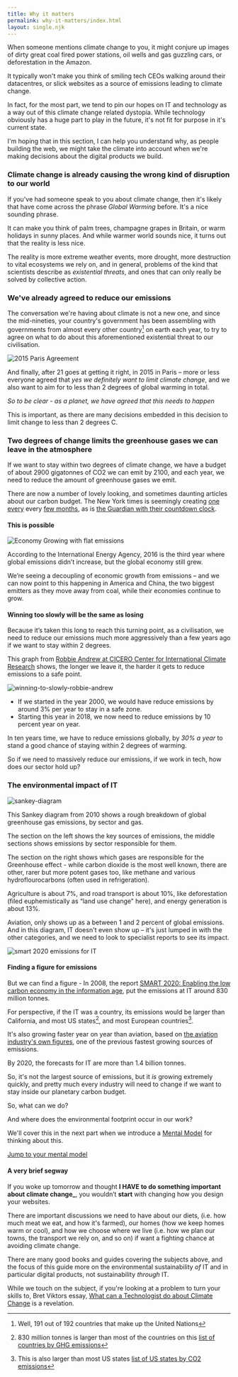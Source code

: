 ```yaml
---
title: Why it matters
permalink: why-it-matters/index.html
layout: single.njk
---
```


When someone mentions climate change to you, it might conjure up images of dirty great coal fired power stations, oil wells and gas guzzling cars, or deforestation in the Amazon.

It typically won't make you think of smiling tech CEOs walking around their datacentres, or slick websites as a source of emissions leading to climate change.

In fact, for the most part, we tend to pin our hopes on IT and technology as a way out of this climate change related dystopia. While technology obviously has a huge part to play in the future, it's not fit for purpose in it's current state.

I'm hoping that in this section, I can help you understand why, as people building the web, we might take the climate into account when we're making decisions about the digital products we build.

### Climate change is already causing the wrong kind of disruption to our world

If you've had someone speak to you about climate change, then it's likely that have come across the phrase _Global Warming_ before. It's a nice sounding phrase.

It can make you think of palm trees, champagne grapes in Britain, or warm holidays in sunny places. And while warmer world sounds nice, it turns out that the reality is less nice.

The reality is more extreme weather events, more drought, more destruction to vital ecosystems we rely on, and in general, problems of the kind that scientists describe as _existential threats_, and ones that can only really be solved by collective action.

### We've already agreed to reduce our emissions

The conversation we're having about climate is not a new one, and since the mid-nineties, your country's government has been assembling with governments from almost every other country[^almost-all-countries] on earth each year, to try to agree on what to do about this aforementioned existential threat to our civilisation.

[^almost-all-countries]: Well, 191 out of 192 countries that make up the United Nations

![2015 Paris Agreement](/figures/why-it-matters/04-21-unfccc-paris.jpg)

And finally, after 21 goes at getting it right, in 2015 in Paris – more or less everyone agreed that _yes we definitely want to limit climate change_, and we also want to aim for to less than 2 degrees of global warming in total.

_So to be clear - as a planet, we have agreed that this needs to happen_

This is important, as there are many decisions embedded in this decision to limit change to less than 2 degrees C.

### Two degrees of change limits the greenhouse gases we can leave in the atmosphere

If we want to stay within two degrees of climate change, we have a budget of about 2900 gigatonnes of CO2 we can emit by 2100, and each year, we need to reduce the amount of greenhouse gases we emit.

There are now a number of lovely looking, and sometimes daunting articles about our carbon budget. The New York times is seemingly creating [one every][NY-Times-You-fix-it] every [few months][NY-Times-how-far-from-goals], as is [the Guardian with their countdown clock][graun-countdown-clock].

[NY-Times-You-fix-it]:https://www.nytimes.com/interactive/2017/08/29/opinion/climate-change-carbon-budget.html
[NY-Times-how-far-from-goals]:https://www.nytimes.com/interactive/2017/11/06/climate/world-emissions-goals-far-off-course.html
[graun-countdown-clock]:https://www.theguardian.com/environment/datablog/2017/jan/19/carbon-countdown-clock-how-much-of-the-worlds-carbon-budget-have-we-spent


#### This is possible

![Economy Growing with flat emissions](/figures/why-it-matters/global-carbon-emissions-flat-in-2016.png)

According to the International Energy Agency, 2016 is the third year where global emissions didn’t increase, but the global economy still grew.

We’re seeing a decoupling of economic growth from emissions – and we can now point to this happening in America and China, the two biggest emitters as they move away from coal, while their economies continue to grow.

#### Winning too slowly will be the same as losing

Because it’s taken this long to reach this turning point, as a civilisation, we need to reduce our emissions much more aggressively than a few years ago if we want to stay within 2 degrees.

This graph from [Robbie Andrew at CICERO Center for International Climate Research][robbie-andrew-mitigation-curves] shows, the longer we leave it, the harder it gets to reduce emissions to a safe point.

![winning-to-slowly-robbie-andrew](/figures/why-it-matters/global_mitigation_curves.png)

- If we started in the year 2000, we would have reduce emissions by around 3% per year to stay in a safe zone.
- Starting this year in 2018, we now need to reduce emissions by 10 percent year on year.

In ten years time, we have to reduce emissions globally, by _30% a year_ to stand a good chance of staying within 2 degrees of warming.

[robbie-andrew-mitigation-curves]:(http://folk.uio.no/roberan/t/global_mitigation_curves.shtml)

So if we need to massively reduce our emissions, if we work in tech, how does our sector hold up?

### The environmental impact of IT

![sankey-diagram](/figures/why-it-matters/2010-emissions-sankey.jpg)

This Sankey diagram from 2010 shows a rough breakdown of global greenhouse gas emissions, by sector and gas.

The section on the left shows the key sources of emissions, the middle sections shows emissions by sector responsible for them.

The section on the right shows which gases are responsible for the Greenhouse effect - while carbon dioxide is the most well known, there are other, rarer but more potent gases too, like methane and various hydroflourocarbons (often used in refrigeration).

Agriculture is about 7%, and road transport is about 10%, like deforestation (filed euphemistically as “land use change” here), and energy generation is about 13%.

Aviation, only shows up as a between 1 and 2 percent of global emissions. And in this diagram, IT doesn't even show up – it's just lumped in with the other categories, and we need to look to specialist reports to see its impact.

![smart 2020 emissions for IT](/figures/why-it-matters/smart-2020-emissions.png)

#### Finding a figure for emissions

But we can find a figure - In 2008, the report [SMART 2020: Enabling the low carbon economy in the information age][smart-2020], put the emissions at IT around 830 million tonnes.

For perspective, if the IT was a country, its emissions would be larger than California, and most US states[^more-than-most-states], and most European countries[^more-than-most-eu-countries].

It's also growing faster year on year than aviation, based on [the aviation industry's own figures][iata-growth-figures], one of the previous fastest growing sources of emissions.

By 2020, the forecasts for IT are more than 1.4 billion tonnes.

[iata-growth-figures]:(http://www.iata.org/pressroom/pr/Pages/2016-10-18-02.aspx)

[smart-2020]:https://www.theclimategroup.org/sites/default/files/archive/files/Smart2020Report.pdf


[^more-than-most-states]: 830 million tonnes is larger than most of the countries on this [list of countries by GHG emissions](https://en.wikipedia.org/wiki/List_of_countries_by_greenhouse_gas_emissions)
[^more-than-most-eu-countries]: This is also larger than most US states [list of US states by CO2 emissions](https://en.wikipedia.org/wiki/List_of_U.S._states_by_carbon_dioxide_emissions)

So, it's not the largest source of emissions, but it _is_ growing extremely quickly, and pretty much every industry will need to change if we want to stay inside our planetary carbon budget.

So, what can we do?

And where does the environmental footprint occur in our work?

We'll cover this in the next part when we introduce a [Mental Model](/mental-model) for thinking about this.

[Jump to your mental model](/mental-model)


#### A very brief segway

If you woke up tomorrow and thought **I HAVE to do something important about climate change_**, you wouldn’t **start** with changing how you design your websites.

There are important discussions we need to have about our diets, (i.e. how much meat we eat, and how it's farmed), our homes (how we keep homes warm or cool), and how we choose where we live (i.e. how we plan our towns, the transport we rely on, and so on) if want a fighting chance at avoiding climate change.

There are many good books and guides covering the subjects above, and the focus of this guide more on the environmental sustainability _of_ IT and in particular digital products, not sustainability _through_ IT.

While we touch on the subject, if you're looking at a problem to turn your skills to, Bret Viktors essay, [What can a Technologist do about Climate Change](http://worrydream.com/ClimateChange/) is a revelation.
